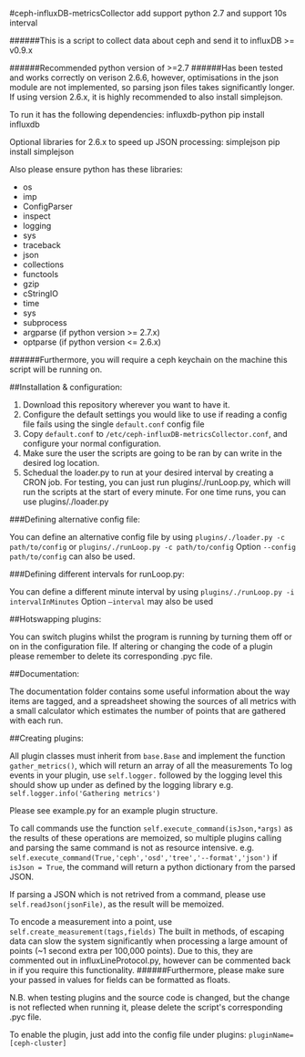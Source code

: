 #ceph-influxDB-metricsCollector
add support python 2.7 and support 10s interval


######This is a script to collect data about ceph and send it to influxDB >= v0.9.x

######Recommended python version of >=2.7
######Has been tested and works correctly on verison 2.6.6, however, optimisations in the json module are not implemented, so parsing json files takes significantly longer. If using version 2.6.x, it is highly recommended to also install simplejson.



To run it has the following dependencies:
influxdb-python
pip install influxdb

Optional libraries for 2.6.x to speed up JSON processing:
simplejson
pip install simplejson

Also please ensure python has these libraries:

* os	
* imp
* ConfigParser
* inspect
* logging
* sys
* traceback
* json
* collections
* functools
* gzip
* cStringIO
* time
* sys
* subprocess
* argparse (if python version >= 2.7.x)
* optparse (if python version <= 2.6.x)

######Furthermore, you will require a ceph keychain on the machine this script will be running on.

##Installation & configuration:

1. Download this repository wherever you want to have it.
2. Configure the default settings you would like to use if reading a config file fails using the single `default.conf` config file
3. Copy `default.conf` to `/etc/ceph-influxDB-metricsCollector.conf`, and configure your normal configuration.
4. Make sure the user the scripts are going to be ran by can write in the desired log location.
5. Schedual the loader.py to run at your desired interval by creating a CRON job. For testing, you can just run plugins/./runLoop.py, which will run the scripts at the start of every minute. For one time runs, you can use plugins/./loader.py


###Defining alternative config file:

You can define an alternative config file by using `plugins/./loader.py -c path/to/config` or `plugins/./runLoop.py -c path/to/config`
Option `--config path/to/config` can also be used.

###Defining different intervals for runLoop.py:

You can define a different minute interval by using `plugins/./runLoop.py -i intervalInMinutes`
Option `—interval` may also be used

##Hotswapping plugins:

You can switch plugins whilst the program is running by turning them off or on in the configuration file.
If altering or changing the code of a plugin please remember to delete its corresponding .pyc file.

##Documentation:

The documentation folder contains some useful information about the way items are tagged, and a spreadsheet showing the sources of all metrics with a small calculator which estimates the number of points that are gathered with each run.

##Creating plugins:

All plugin classes must inherit from `base.Base` and implement the function `gather_metrics()`, which will return an array of all the measurements
To log events in your plugin, use `self.logger.` followed by the logging level this should show up under as defined by the logging library
e.g. `self.logger.info('Gathering metrics')`

Please see example.py for an example plugin structure.

To call commands use the function `self.execute_command(isJson,*args)` as the results of these operations are memoized, so multiple plugins calling and parsing the same command is not as resource intensive.
e.g. `self.execute_command(True,'ceph','osd','tree','--format','json')`
if `isJson = True`, the command will return a python dictionary from the parsed JSON. 

If parsing a JSON which is not retrived from a command, please use `self.readJson(jsonFile)`, as the result will be memoized.

To encode a measurement into a point, use `self.create_measurement(tags,fields)`
The built in methods, of escaping data can slow the system significantly when processing a large amount of points (~1 second extra per 100,000 points).
Due to this, they are commented out in influxLineProtocol.py, however can be commented back in if you require this functionality.
######Furthermore, please make sure your passed in values for fields can be formatted as floats.

N.B. when testing plugins and the source code is changed, but the change is not reflected when running it, please delete the script's corresponding .pyc file.

To enable the plugin, just add into the config file under plugins:
`pluginName=[ceph-cluster]`
